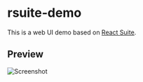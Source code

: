
# rsuite-demo

This is a web UI demo based on [React Suite](https://rsuitejs.com/).

## Preview

![Screenshot](https://user-images.githubusercontent.com/273727/95592543-12d87c80-0a49-11eb-9885-981bdf1cdff5.png)
